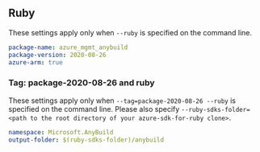 ## Ruby

These settings apply only when `--ruby` is specified on the command line.

```yaml
package-name: azure_mgmt_anybuild
package-version: 2020-08-26
azure-arm: true
```

### Tag: package-2020-08-26 and ruby

These settings apply only when `--tag=package-2020-08-26 --ruby` is specified on the command line.
Please also specify `--ruby-sdks-folder=<path to the root directory of your azure-sdk-for-ruby clone>`.

```yaml $(tag) == 'package-2020-08-26' && $(ruby)
namespace: Microsoft.AnyBuild
output-folder: $(ruby-sdks-folder)/anybuild
```
